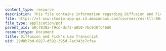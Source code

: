 ```yaml
---
content_type: resource
description: This file contains information regarding Diffusion and Fick's Law.
file: https://ol-ocw-studio-app-qa.s3.amazonaws.com/courses/res-tll-004-stem-concept-videos-fall-2013/29d8b7bd6927d592395d7ac343c7cfaa_MITRES_TLL-004F13_DiffFick.pdf
file_type: application/pdf
parent_uid: a0c7838a-f9cd-dcf2-a8b0-7bc9d6fc46d0
resourcetype: Document
title: Diffusion and Fick's Law Transcript
uid: 29d8b7bd-6927-d592-395d-7ac343c7cfaa
---
```

